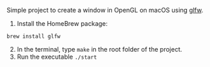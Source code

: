 Simple project to create a window in OpenGL on macOS using [glfw](https://www.glfw.org).

1. Install the HomeBrew package:

```
brew install glfw
```

2. In the terminal, type `make` in the root folder of the project.
3. Run the executable `./start`
